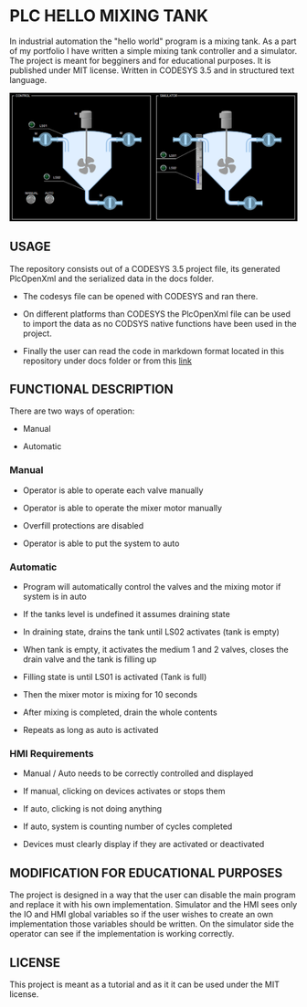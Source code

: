 # PLC HELLO MIXING TANK

In industrial automation the "hello world" program is a mixing tank. As a part of my portfolio I have written a simple mixing tank controller and a simulator. The project is meant for begginers and for educational purposes. It is published under MIT license. Written in CODESYS 3.5 and in structured text language.

![Screenshot of the programs HMI](screenshot.png)

## USAGE

The repository consists out of a CODESYS 3.5 project file, its generated PlcOpenXml and the serialized data in the docs folder.

* The codesys file can be opened with CODESYS and ran there.

* On different platforms than CODESYS the PlcOpenXml file can be used to import the data as no CODSYS native functions have been used in the project.

* Finally the user can read the code in markdown format located in this repository under docs folder or from this [link](docs/index_st.md)

## FUNCTIONAL DESCRIPTION

There are two ways of operation:

* Manual

* Automatic

### Manual

* Operator is able to operate each valve manually

* Operator is able to operate the mixer motor manually

* Overfill protections are disabled

* Operator is able to put the system to auto

### Automatic

* Program will automatically control the valves and the mixing motor if system is in auto

* If the tanks level is undefined it assumes draining state

* In draining state, drains the tank until LS02 activates (tank is empty)

* When tank is empty, it activates the medium 1 and 2 valves, closes the drain valve and the tank is filling up

* Filling state is until LS01 is activated (Tank is full)

* Then the mixer motor is mixing for 10 seconds

* After mixing is completed, drain the whole contents

* Repeats as long as auto is activated

### HMI Requirements

* Manual / Auto needs to be correctly controlled and displayed

* If manual, clicking on devices activates or stops them

* If auto, clicking is not doing anything

* If auto, system is counting number of cycles completed

* Devices must clearly display if they are activated or deactivated

## MODIFICATION FOR EDUCATIONAL PURPOSES

The project is designed in a way that the user can disable the main program and replace it with his own implementation. Simulator and the HMI sees only the IO and HMI global variables so if the user wishes to create an own implementation those variables should be written. On the simulator side the operator can see if the implementation is working correctly.

## LICENSE

This project is meant as a tutorial and as it it can be used under the MIT license.
